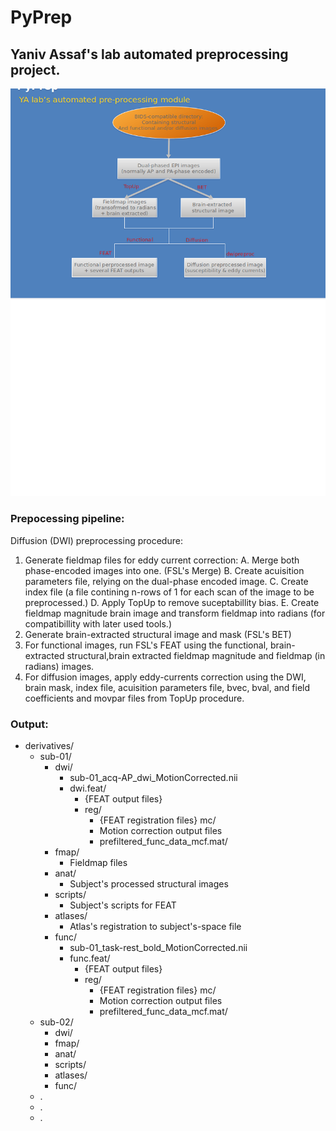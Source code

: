 # PyPrep
## Yaniv Assaf's lab automated preprocessing project.
![](templates/FlowChart-Pro.png)
### Prepocessing pipeline:
Diffusion (DWI) preprocessing procedure:

1. Generate fieldmap files for eddy current correction:
    A. Merge both phase-encoded images into one. (FSL's Merge)
    B. Create acuisition parameters file, relying on the dual-phase encoded image.
    C. Create index file (a file contining n-rows of 1 for each scan of the image to be preprocessed.)
    D. Apply TopUp to remove suceptabillity bias.
    E. Create fieldmap magnitude brain image and transform fieldmap into radians (for compatibillity with later used tools.)
2. Generate brain-extracted structural image and mask (FSL's BET)
3. For functional images, run FSL's FEAT using the functional, brain-extracted structural,brain extracted fieldmap magnitude and fieldmap (in radians) images.
4. For diffusion images, apply eddy-currents correction using the DWI, brain mask, index file, acuisition parameters file, bvec, bval, and field coefficients and movpar files from TopUp procedure.


### Output:
* derivatives/
    * sub-01/
        * dwi/
            * sub-01_acq-AP_dwi_MotionCorrected.nii
            * dwi.feat/
                * {FEAT output files}
                * reg/
                    * {FEAT registration files}
                mc/
                    * Motion correction output files
                    * prefiltered_func_data_mcf.mat/
        * fmap/
            * Fieldmap files
        * anat/
            * Subject's processed structural images
        * scripts/
            * Subject's scripts for FEAT
        * atlases/
            * Atlas's registration to subject's-space file
        * func/
            * sub-01_task-rest_bold_MotionCorrected.nii
            * func.feat/
                * {FEAT output files}
                * reg/
                    * {FEAT registration files}
                mc/
                    * Motion correction output files
                    * prefiltered_func_data_mcf.mat/
    * sub-02/
        * dwi/
        * fmap/
        * anat/
        * scripts/
        * atlases/
        * func/
    * .
    * .
    * .
